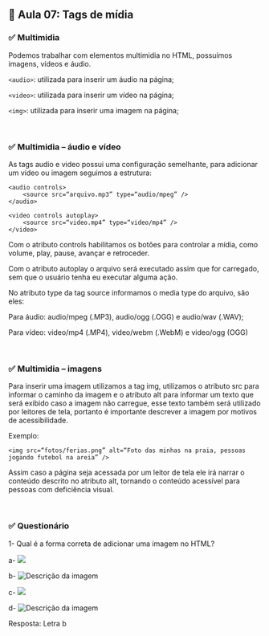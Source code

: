 ## 📝 Aula 07: Tags de mídia
### ✅ Multimidia
Podemos trabalhar com elementos multimidia no HTML, possuímos imagens, vídeos e áudio.

``<audio>``: utilizada para inserir um áudio na página;

``<video>``: utilizada para inserir um vídeo na página;

``<img>``: utilizada para inserir uma imagem na página;

<br>

### ✅ Multimidia – áudio e vídeo
As tags audio e video possui uma configuração semelhante, para adicionar um vídeo ou imagem seguimos a estrutura:
```
<audio controls>
    <source src=“arquivo.mp3” type=“audio/mpeg” />
</audio>

<video controls autoplay>
    <source src=“video.mp4” type=“video/mp4” />
</video>
```

Com o atributo controls habilitamos os botões para controlar a mídia, como volume, play, pause, avançar e retroceder. 

Com o atributo autoplay o arquivo será executado assim que for carregado, sem que o usuário tenha eu executar alguma ação.

No atributo type da tag source informamos o media type do arquivo, são eles:

Para áudio: audio/mpeg (.MP3), audio/ogg (.OGG) e audio/wav (.WAV);

Para vídeo: video/mp4 (.MP4), video/webm (.WebM) e video/ogg (OGG)

<br>

### ✅ Multimidia – imagens
Para inserir uma imagem utilizamos a tag img, utilizamos o atributo src para informar o caminho da imagem e o atributo alt para informar um texto que será exibido caso a imagem não carregue, esse texto também será utilizado por leitores de tela, portanto é importante descrever a imagem por motivos de acessibilidade.

Exemplo:
```
<img src=“fotos/ferias.png” alt=“Foto das minhas na praia, pessoas jogando futebol na areia” />
```
Assim caso a página seja acessada por um leitor de tela ele irá narrar o conteúdo descrito no atributo alt, tornando o conteúdo acessível para pessoas com deficiência visual.

<br>

### ✅ Questionário
1- Qual é a forma correta de adicionar uma imagem no HTML?

a- <img src="minha_imagem.jpg" />

b- <img src="minha_imagem.jpg" alt="Descrição da imagem" />

c- <image src="minha_imagem.jpg" />

d- <img href="minha_imagem.jpg" alt="Descrição da imagem" /> 

Resposta: Letra b